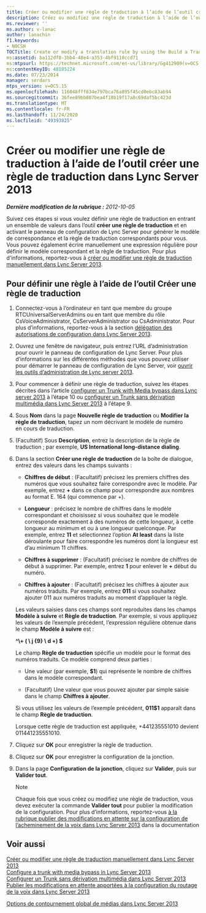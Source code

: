 ```yaml
---
title: Créer ou modifier une règle de traduction à l’aide de l’outil créer une règle de traduction
description: Créez ou modifiez une règle de traduction à l’aide de l’outil créer une règle de traduction.
ms.reviewer: ''
ms.author: v-lanac
author: lanachin
f1.keywords:
- NOCSH
TOCTitle: Create or modify a translation rule by using the Build a Translation Rule tool
ms:assetid: ba112df8-3bb4-48e4-a353-4bf9110ccd71
ms:mtpsurl: https://technet.microsoft.com/en-us/library/Gg412909(v=OCS.15)
ms:contentKeyID: 48185224
ms.date: 07/23/2014
manager: serdars
mtps_version: v=OCS.15
ms.openlocfilehash: 116048fff834e797bca76a895f45cd0ebc83ab94
ms.sourcegitcommit: 36fee89bb887bea4f18b19f17a8c69daf5bc423d
ms.translationtype: MT
ms.contentlocale: fr-FR
ms.lasthandoff: 11/24/2020
ms.locfileid: "49393825"
---
```

# <a name="create-or-modify-a-translation-rule-by-using-the-build-a-translation-rule-tool-in-lync-server-2013"></a>Créer ou modifier une règle de traduction à l’aide de l’outil créer une règle de traduction dans Lync Server 2013

<div data-xmlns="http://www.w3.org/1999/xhtml">

<div class="topic" data-xmlns="http://www.w3.org/1999/xhtml" data-msxsl="urn:schemas-microsoft-com:xslt" data-cs="https://msdn.microsoft.com/">

<div data-asp="https://msdn2.microsoft.com/asp">



</div>

<div id="mainSection">

<div id="mainBody">

<span> </span>

_**Dernière modification de la rubrique :** 2012-10-05_

Suivez ces étapes si vous voulez définir une règle de traduction en entrant un ensemble de valeurs dans l’outil **créer une règle de traduction** et en activant le panneau de configuration de Lync Server pour générer le modèle de correspondance et la règle de traduction correspondants pour vous. Vous pouvez également écrire manuellement une expression régulière pour définir le modèle correspondant et la règle de traduction. Pour plus d’informations, reportez-vous à [créer ou modifier une règle de traduction manuellement dans Lync Server 2013](lync-server-2013-create-or-modify-a-translation-rule-manually.md).

<div>

## <a name="to-define-a-rule-by-using-the-build-a-translation-rule-tool"></a>Pour définir une règle à l’aide de l’outil Créer une règle de traduction

1.  Connectez-vous à l’ordinateur en tant que membre du groupe RTCUniversalServerAdmins ou en tant que membre du rôle CsVoiceAdministrator, CsServerAdministrator ou CsAdministrator. Pour plus d’informations, reportez-vous à la section [délégation des autorisations de configuration dans Lync Server 2013](lync-server-2013-delegate-setup-permissions.md).

2.  Ouvrez une fenêtre de navigateur, puis entrez l’URL d’administration pour ouvrir le panneau de configuration de Lync Server. Pour plus d’informations sur les différentes méthodes que vous pouvez utiliser pour démarrer le panneau de configuration de Lync Server, voir [ouvrir les outils d’administration de Lync server 2013](lync-server-2013-open-lync-server-administrative-tools.md).

3.  Pour commencer à définir une règle de traduction, suivez les étapes décrites dans l’article [configurer un Trunk with Media bypass dans Lync server 2013](lync-server-2013-configure-a-trunk-with-media-bypass.md) à l’étape 10 ou [configurer un Trunk sans dérivation multimédia dans Lync Server 2013](lync-server-2013-configure-a-trunk-without-media-bypass.md) à l’étape 9.

4.  Sous **Nom** dans la page **Nouvelle règle de traduction** ou **Modifier la règle de traduction**, tapez un nom décrivant le modèle de numéro en cours de traduction.

5.  (Facultatif) Sous **Description**, entrez la description de la règle de traduction ; par exemple, **US International long-distance dialing**.

6.  Dans la section **Créer une règle de traduction** de la boîte de dialogue, entrez des valeurs dans les champs suivants :
    
      - **Chiffres de début** : (Facultatif) précisez les premiers chiffres des numéros que vous souhaitez faire correspondre avec le modèle. Par exemple, entrez **+** dans ce champ pour correspondre aux nombres au format E. 164 (qui commence par +).
    
      - **Longueur** : précisez le nombre de chiffres dans le modèle correspondant et choisissez si vous souhaitez que le modèle corresponde exactement à des numéros de cette longueur, à cette longueur au minimum et ou à une longueur quelconque. Par exemple, entrez **11** et sélectionnez l’option **At least** dans la liste déroulante pour faire correspondre les numéros dont la longueur est d’au minimum 11 chiffres.
    
      - **Chiffres à supprimer** : (Facultatif) précisez le nombre de chiffres de début à supprimer. Par exemple, entrez **1** pour enlever le **+** début du numéro.
    
      - **Chiffres à ajouter** : (Facultatif) précisez les chiffres à ajouter aux numéros traduits. Par exemple, entrez **011** si vous souhaitez ajouter 011 aux numéros traduits au moment d’appliquer la règle.
    
    Les valeurs saisies dans ces champs sont reproduites dans les champs **Modèle à suivre** et **Règle de traduction**. Par exemple, si vous appliquez les valeurs de l’exemple précédent, l’expression régulière obtenue dans le champ **Modèle à suivre** est :
    
    **^\\+ ( \\ j {9} \\ d +) $**
    
    Le champ **Règle de traduction** spécifie un modèle pour le format des numéros traduits. Ce modèle comprend deux parties :
    
      - Une valeur (par exemple, **$1**) qui représente le nombre de chiffres dans le modèle correspondant.
    
      - (Facultatif) Une valeur que vous pouvez ajouter par simple saisie dans le champ **Chiffres à ajouter**.
    
    Si vous utilisez les valeurs de l’exemple précédent, **011$1** apparaît dans le champ **Règle de traduction**.
    
    Lorsque cette règle de traduction est appliquée, +441235551010 devient 011441235551010.

7.  Cliquez sur **OK** pour enregistrer la règle de traduction.

8.  Cliquez sur **OK** pour enregistrer la configuration de la jonction.

9.  Dans la page **Configuration de la jonction**, cliquez sur **Valider**, puis sur **Valider tout**.
    
    <div>
    

    > [!NOTE]
    > Chaque fois que vous créez ou modifiez une règle de traduction, vous devez exécuter la commande <STRONG>Valider tout</STRONG> pour publier la modification de la configuration. Pour plus d’informations, reportez-vous <A href="lync-server-2013-publish-pending-changes-to-the-voice-routing-configuration.md">à la rubrique publier des modifications en attente sur la configuration de l’acheminement de la voix dans Lync Server 2013</A> dans la documentation

    
    </div>

</div>

<div>

## <a name="see-also"></a>Voir aussi


[Créer ou modifier une règle de traduction manuellement dans Lync Server 2013](lync-server-2013-create-or-modify-a-translation-rule-manually.md)  
[Configure a trunk with media bypass in Lync Server 2013](lync-server-2013-configure-a-trunk-with-media-bypass.md)  
[Configurer un Trunk sans dérivation multimédia dans Lync Server 2013](lync-server-2013-configure-a-trunk-without-media-bypass.md)  
[Publier les modifications en attente apportées à la configuration du routage de la voix dans Lync Server 2013](lync-server-2013-publish-pending-changes-to-the-voice-routing-configuration.md)  


[Options de contournement global de médias dans Lync Server 2013](lync-server-2013-global-media-bypass-options.md)  
  

</div>

</div>

<span> </span>

</div>

</div>

</div>

